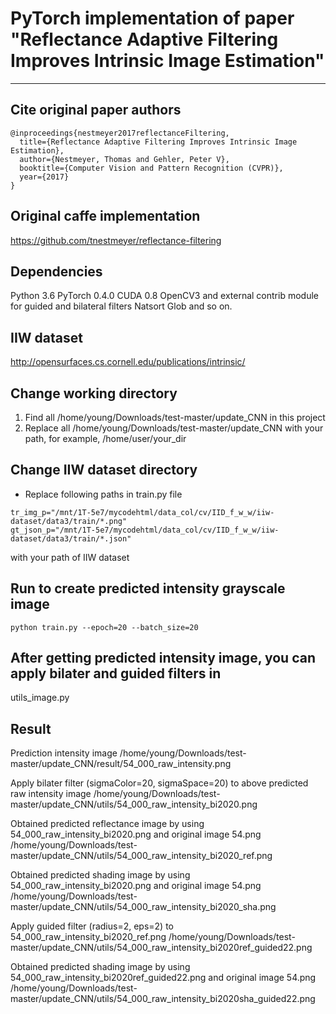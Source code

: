 # PyTorch implementation of paper "Reflectance Adaptive Filtering Improves Intrinsic Image Estimation"
---

## Cite original paper authors
```
@inproceedings{nestmeyer2017reflectanceFiltering,
  title={Reflectance Adaptive Filtering Improves Intrinsic Image Estimation},
  author={Nestmeyer, Thomas and Gehler, Peter V},
  booktitle={Computer Vision and Pattern Recognition (CVPR)},
  year={2017}
}
```

## Original caffe implementation
https://github.com/tnestmeyer/reflectance-filtering

## Dependencies
Python 3.6
PyTorch 0.4.0
CUDA 0.8
OpenCV3 and external contrib module for guided and bilateral filters
Natsort
Glob
and so on.

## IIW dataset
http://opensurfaces.cs.cornell.edu/publications/intrinsic/

## Change working directory 

1. Find all /home/young/Downloads/test-master/update_CNN in this project
2. Replace all /home/young/Downloads/test-master/update_CNN with your path, 
for example, /home/user/your_dir

## Change IIW dataset directory

* Replace following paths in train.py file
```
tr_img_p="/mnt/1T-5e7/mycodehtml/data_col/cv/IID_f_w_w/iiw-dataset/data3/train/*.png"
gt_json_p="/mnt/1T-5e7/mycodehtml/data_col/cv/IID_f_w_w/iiw-dataset/data3/train/*.json"
```
with your path of IIW dataset

## Run to create predicted intensity grayscale image
```
python train.py --epoch=20 --batch_size=20
```
## After getting predicted intensity image, you can apply bilater and guided filters in
utils_image.py

## Result
Prediction intensity image
/home/young/Downloads/test-master/update_CNN/result/54_000_raw_intensity.png

Apply bilater filter (sigmaColor=20, sigmaSpace=20) to above predicted raw intensity image
/home/young/Downloads/test-master/update_CNN/utils/54_000_raw_intensity_bi2020.png

Obtained predicted reflectance image by using 54_000_raw_intensity_bi2020.png and original image 54.png
/home/young/Downloads/test-master/update_CNN/utils/54_000_raw_intensity_bi2020_ref.png

Obtained predicted shading image by using 54_000_raw_intensity_bi2020.png and original image 54.png
/home/young/Downloads/test-master/update_CNN/utils/54_000_raw_intensity_bi2020_sha.png

Apply guided filter (radius=2, eps=2) to 54_000_raw_intensity_bi2020_ref.png
/home/young/Downloads/test-master/update_CNN/utils/54_000_raw_intensity_bi2020ref_guided22.png

Obtained predicted shading image by using 54_000_raw_intensity_bi2020ref_guided22.png and original image 54.png
/home/young/Downloads/test-master/update_CNN/utils/54_000_raw_intensity_bi2020sha_guided22.png
